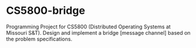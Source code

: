 # CS5800-bridge
Programming Project for CS5800 (Distributed Operating Systems at Missouri S&amp;T). Design and implement a bridge [message channel] based on the problem specifications. 
